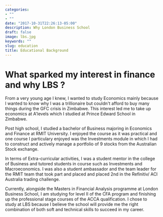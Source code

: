 ```yaml
---
categories:
- ""
- ""
date: "2017-10-31T22:26:13-05:00"
description: Why London Business School
draft: false
image: lbs.jpg
keywords: ""
slug: education
title: Educational Background
---
```


# What sparked my interest in finance and why LBS ?

From a very young age I knew, I wanted to study Economics mainly because I wanted to know why I was a trillionaire but couldn't afford to buy many things during the GFC crisis in Zimbabwe. This interest led me to take up economics at A'levels which I studied at Prince Edward School in Zimbabwe. 

Post high school, I studied a bachelor of Business majoring in Economics and Finance at RMIT University. I enjoyed the course as it was practical and one course I particulary enjoyed was the Investments module in which I had to construct and actively manage a portfolio of 9 stocks from the Australian Stock exchange. 

In terms of Extra-curricular activities, I was a student mentor in the college of Business and tutored students in course such as Investments and Macroeconomics. I was also a student ambassador and the team leader for the RMIT team that took part and placed and placed 2nd in the Refinitiv/ ACI Australia trading challenge. 

Currently, alongside the Masters in Financial Analysis programme at London Business School, I am studying for level II of the CFA program and finishing up the professional stage courses of the ACCA qualification. 
I chose to study at LBS because I believe the school will provide me the right combination of both soft and technical skills to succeed in my career.
